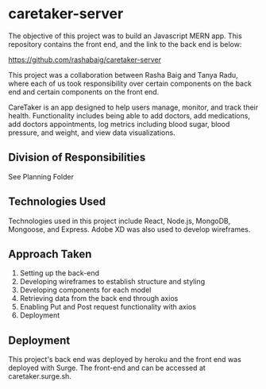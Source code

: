 # caretaker-server

The objective of this project was to build an Javascript MERN app. This repository contains the front end, and the link to the back end is below:

https://github.com/rashabaig/caretaker-server

This project was a collaboration between Rasha Baig and Tanya Radu, where each of us took responsibility over certain components on the back end and certain components on the front end. 

CareTaker is an app designed to help users manage, monitor, and track their health. Functionality includes being able to add doctors, add medications, add doctors appointments, log metrics including blood sugar, blood pressure, and weight, and view data visualizations. 

## Division of Responsibilities
See Planning Folder

## Technologies Used

Technologies used in this project include React, Node.js, MongoDB, Mongoose, and Express. Adobe XD was also used to develop wireframes.

## Approach Taken

1. Setting up the back-end
2. Developing wireframes to establish structure and styling 
3. Developing components for each model
4. Retrieving data from the back end through axios 
5. Enabling Put and Post request functionality with axios
6. Deployment


## Deployment

This project's back end was deployed by heroku and the front end was deployed with Surge. The front-end and can be accessed at caretaker.surge.sh.